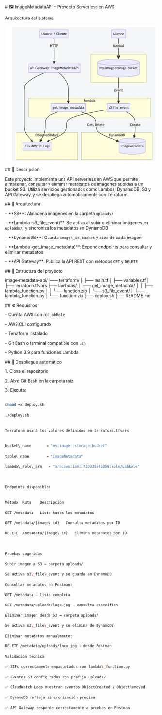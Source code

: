 \# 🖼️ ImageMetadataAPI – Proyecto Serverless en AWS

Arquitectura del sistema

![Arquitectura del sistema](arquitectura.jpg)


\## 📘 Descripción



Este proyecto implementa una API serverless en AWS que permite almacenar, consultar y eliminar metadatos de imágenes subidas a un bucket S3. Utiliza servicios gestionados como Lambda, DynamoDB, S3 y API Gateway, y se despliega automáticamente con Terraform.


\## 🧠 Arquitectura



\- \*\*S3\*\*: Almacena imágenes en la carpeta `uploads/`

\- \*\*Lambda (s3\_file\_event)\*\*: Se activa al subir o eliminar imágenes en `uploads/`, y sincroniza los metadatos en DynamoDB

\- \*\*DynamoDB\*\*: Guarda `image\_id`, `bucket` y `size` de cada imagen

\- \*\*Lambda (get\_image\_metadata)\*\*: Expone endpoints para consultar y eliminar metadatos

\- \*\*API Gateway\*\*: Publica la API REST con métodos `GET` y `DELETE`



\## 📁 Estructura del proyecto


image-metadata-api/ ├── terraform/ │ ├── main.tf │ ├── variables.tf │ ├── terraform.tfvars ├── lambdas/ │ ├── get\_image\_metadata/ │ │ ├── lambda\_function.py │ │ └── function.zip │ └── s3\_file\_event/ │ ├── lambda\_function.py │ └── function.zip ├── deploy.sh ├── README.md



\## ⚙️ Requisitos


\- Cuenta AWS con rol `LabRole`

\- AWS CLI configurado

\- Terraform instalado

\- Git Bash o terminal compatible con `.sh`

\- Python 3.9 para funciones Lambda


\## 🚀 Despliegue automático


1\. Clona el repositorio

2\. Abre Git Bash en la carpeta raíz

3\. Ejecuta:


```bash

chmod +x deploy.sh

./deploy.sh


Terraform usará los valores definidos en terraform.tfvars


bucket\_name       = "my-image--storage-bucket"

table\_name        = "ImageMetadata"

lambda\_role\_arn   = "arn:aws:iam::730335546358:role/LabRole"



Endpoints disponibles


Método	Ruta	Descripción

GET	/metadata	Lista todos los metadatos

GET	/metadata/{image\_id}	Consulta metadatos por ID

DELETE	/metadata/{image\_id}	Elimina metadatos por ID



Pruebas sugeridas

Subir imagen a S3 → carpeta uploads/

Se activa s3\_file\_event y se guarda en DynamoDB

Consultar metadatos en Postman:

GET /metadata → lista completa

GET /metadata/uploads/logo.jpg → consulta específica

Eliminar imagen desde S3 → carpeta uploads/

Se activa s3\_file\_event y se elimina de DynamoDB

Eliminar metadatos manualmente:

DELETE /metadata/uploads/logo.jpg → desde Postman

Validación técnica

✅ ZIPs correctamente empaquetados con lambda\_function.py

✅ Eventos S3 configurados con prefijo uploads/

✅ CloudWatch Logs muestran eventos ObjectCreated y ObjectRemoved

✅ DynamoDB refleja sincronización precisa

✅ API Gateway responde correctamente a pruebas en Postman































